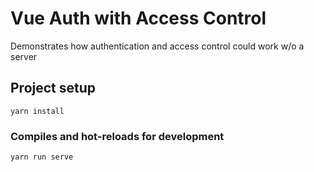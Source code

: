 # Vue Auth with Access Control

Demonstrates how authentication and access control could work w/o a server

## Project setup

```
yarn install
```

### Compiles and hot-reloads for development

```
yarn run serve
```
